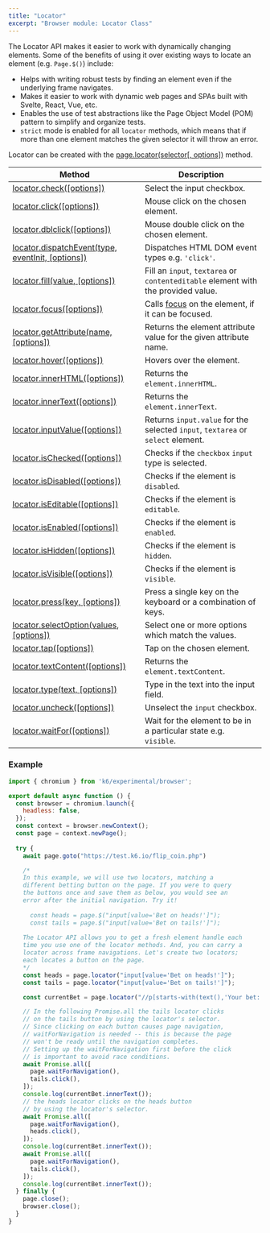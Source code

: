 ```yaml
---
title: "Locator"
excerpt: "Browser module: Locator Class"
---
```


The Locator API makes it easier to work with dynamically changing elements. Some of the benefits of using it over existing ways to locate an element (e.g. `Page.$()`) include:

- Helps with writing robust tests by finding an element even if the underlying frame navigates.
- Makes it easier to work with dynamic web pages and SPAs built with Svelte, React, Vue, etc.
- Enables the use of test abstractions like the Page Object Model (POM) pattern to simplify and organize tests.
- `strict` mode is enabled for all `locator` methods, which means that if more than one element matches the given selector it will throw an error.

Locator can be created with the [page.locator(selector[, options])](/javascript-api/k6-experimental/browser/page/#page-locator) method.

| Method                                                                                                        | Description                                                                                                                |
|---------------------------------------------------------------------------------------------------------------|----------------------------------------------------------------------------------------------------------------------------|
| [locator.check([options])](/javascript-api/k6-experimental/browser/locator/check) <BWIPT id="471"/>                       | Select the input checkbox.                                                                                                 |
| [locator.click([options])](/javascript-api/k6-experimental/browser/locator/click) <BWIPT id="471"/>                       | Mouse click on the chosen element.                                                                                        |
| [locator.dblclick([options])](/javascript-api/k6-experimental/browser/locator/dblclick) <BWIPT id="469"/>                 | Mouse double click on the chosen element.                                                                                 |
| [locator.dispatchEvent(type, eventInit, [options])](/javascript-api/k6-experimental/browser/locator/dispatchevent)        | Dispatches HTML DOM event types e.g. `'click'`.                                                                              |
| [locator.fill(value, [options])](/javascript-api/k6-experimental/browser/locator/fill)                                    | Fill an `input`, `textarea` or `contenteditable` element with the provided value.                                          |
| [locator.focus([options])](/javascript-api/k6-experimental/browser/locator/focus)                                         | Calls [focus](https://developer.mozilla.org/en-US/docs/Web/API/HTMLElement/focus) on the element, if it can be focused. |
| [locator.getAttribute(name, [options])](/javascript-api/k6-experimental/browser/locator/getattribute)                     | Returns the element attribute value for the given attribute name.                                                          |
| [locator.hover([options])](/javascript-api/k6-experimental/browser/locator/hover) <BWIPT id="471"/>                       | Hovers over the element.                                                                                                   |
| [locator.innerHTML([options])](/javascript-api/k6-experimental/browser/locator/innerhtml)                                 | Returns the `element.innerHTML`.                                                                                           |
| [locator.innerText([options])](/javascript-api/k6-experimental/browser/locator/innertext)                                 | Returns the `element.innerText`.                                                                                           |
| [locator.inputValue([options])](/javascript-api/k6-experimental/browser/locator/inputvalue)                               | Returns `input.value` for the selected `input`, `textarea` or `select` element.                                            |
| [locator.isChecked([options])](/javascript-api/k6-experimental/browser/locator/ischecked)                                 | Checks if the `checkbox` `input` type is selected.                                                                         |
| [locator.isDisabled([options])](/javascript-api/k6-experimental/browser/locator/isdisabled)                               | Checks if the element is `disabled`.                                                                                       |
| [locator.isEditable([options])](/javascript-api/k6-experimental/browser/locator/iseditable)                               | Checks if the element is `editable`.                                                                                       |
| [locator.isEnabled([options])](/javascript-api/k6-experimental/browser/locator/isenabled)                                 | Checks if the element is `enabled`.                                                                                        |
| [locator.isHidden([options])](/javascript-api/k6-experimental/browser/locator/ishidden)                                   | Checks if the element is `hidden`.                                                                                         |
| [locator.isVisible([options])](/javascript-api/k6-experimental/browser/locator/isvisible)                                 | Checks if the element is `visible`.                                                                                        |
| [locator.press(key, [options])](/javascript-api/k6-experimental/browser/locator/press)                                    | Press a single key on the keyboard or a combination of keys.                                                               |
| [locator.selectOption(values, [options])](/javascript-api/k6-experimental/browser/locator/selectoption) <BWIPT id="470"/> | Select one or more options which match the values.                                                                         |
| [locator.tap([options])](/javascript-api/k6-experimental/browser/locator/tap) <BWIPT id="471"/>                           | Tap on the chosen element.                                                                                                |
| [locator.textContent([options])](/javascript-api/k6-experimental/browser/locator/textcontent)                             | Returns the `element.textContent`.                                                                                         |
| [locator.type(text, [options])](/javascript-api/k6-experimental/browser/locator/type)                                     | Type in the text into the input field.                                                                                     |
| [locator.uncheck([options])](/javascript-api/k6-experimental/browser/locator/uncheck) <BWIPT id="471"/>                   | Unselect the `input` checkbox.                                                                                             |
| [locator.waitFor([options])](/javascript-api/k6-experimental/browser/locator/waitfor) <BWIPT id="472"/>                   | Wait for the element to be in a particular state e.g. `visible`.                                                           |

### Example

<CodeGroup labels={[]}>

```javascript
import { chromium } from 'k6/experimental/browser';

export default async function () {
  const browser = chromium.launch({
    headless: false,
  });
  const context = browser.newContext();
  const page = context.newPage();
  
  try {
    await page.goto("https://test.k6.io/flip_coin.php")

    /*
    In this example, we will use two locators, matching a
    different betting button on the page. If you were to query
    the buttons once and save them as below, you would see an
    error after the initial navigation. Try it!
  
      const heads = page.$("input[value='Bet on heads!']");
      const tails = page.$("input[value='Bet on tails!']");
  
    The Locator API allows you to get a fresh element handle each
    time you use one of the locator methods. And, you can carry a
    locator across frame navigations. Let's create two locators;
    each locates a button on the page.
    */
    const heads = page.locator("input[value='Bet on heads!']");
    const tails = page.locator("input[value='Bet on tails!']");

    const currentBet = page.locator("//p[starts-with(text(),'Your bet: ')]");

    // In the following Promise.all the tails locator clicks
    // on the tails button by using the locator's selector.
    // Since clicking on each button causes page navigation,
    // waitForNavigation is needed -- this is because the page
    // won't be ready until the navigation completes.
    // Setting up the waitForNavigation first before the click
    // is important to avoid race conditions.
    await Promise.all([
      page.waitForNavigation(),
      tails.click(),
    ]);
    console.log(currentBet.innerText());
    // the heads locator clicks on the heads button
    // by using the locator's selector.
    await Promise.all([
      page.waitForNavigation(),
      heads.click(),
    ]);
    console.log(currentBet.innerText());
    await Promise.all([
      page.waitForNavigation(),
      tails.click(),
    ]);
    console.log(currentBet.innerText());
  } finally {
    page.close();
    browser.close();
  }
}
```

</CodeGroup>
